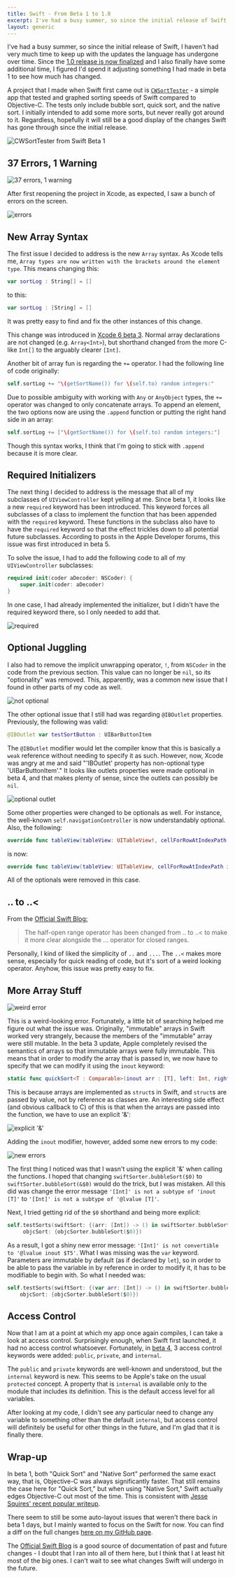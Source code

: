 ```yaml
---
title: Swift - From Beta 1 to 1.0
excerpt: I've had a busy summer, so since the initial release of Swift, I haven't had very much time to keep up with the updates the language has undergone over time. Since the [1.0 release is now finalized](https://developer.apple.com/swift/blog/?id=14) and I also finally have some additional time, I figured I'd spend it adjusting something I had made in beta 1 to see how much has changed.
layout: generic
---
```


I've had a busy summer, so since the initial release of Swift, I haven't had very much time to keep up with the updates the language has undergone over time. Since the [1.0 release is now finalized](https://developer.apple.com/swift/blog/?id=14) and I also finally have some additional time, I figured I'd spend it adjusting something I had made in beta 1 to see how much has changed.

A project that I made when Swift first came out is [`CWSortTester`](https://github.com/cezarywojcik/CWSortTester) - a simple app that tested and graphed sorting speeds of Swift compared to Objective-C. The tests only include bubble sort, quick sort, and the native sort. I initially intended to add some more sorts, but never really got around to it. Regardless, hopefully it will still be a good display of the changes Swift has gone through since the initial release.

![CWSortTester from Swift Beta 1](https://raw.githubusercontent.com/cezarywojcik/CWSortTester/master/screenshot.png)

## 37 Errors, 1 Warning

![37 errors, 1 warning](http://i.imgur.com/xXjtgUO.png)

After first reopening the project in Xcode, as expected, I saw a bunch of errors on the screen.

![errors](http://i.imgur.com/JtjdJid.png)

## New Array Syntax

The first issue I decided to address is the new `Array` syntax. As Xcode tells me, `Array types are now written with the brackets around the element type`. This means changing this:

```swift
var sortLog : String[] = []
```

to this:

```swift
var sortLog : [String] = []
```

It was pretty easy to find and fix the other instances of this change.

This change was introduced in [Xcode 6 beta 3](https://developer.apple.com/swift/blog/?id=3). Normal array declarations are not changed (e.g. `Array<Int>`), but shorthand changed from the more C-like `Int[]` to the arguably clearer `[Int]`.

Another bit of array fun is regarding the `+=` operator. I had the following line of code originally:

```swift
self.sortLog += "\(getSortName()) for \(self.to) random integers:"
```

Due to possible ambiguity with working with `Any` or `AnyObject` types, the `+=` operator was changed to only concatenate arrays. To append an element, the two options now are using the `.append` function or putting the right hand side in an array:

```swift
self.sortLog += ["\(getSortName()) for \(self.to) random integers:"]
```

Though this syntax works, I think that I'm going to stick with `.append` because it is more clear.

## Required Initializers

The next thing I decided to address is the message that all of my subclasses of `UIViewController` kept yelling at me. Since beta 1, it looks like a new `required` keyword has been introduced. This keyword forces all subclasses of a class to implement the function that has been appended with the `required` keyword. These functions in the subclass also have to have the `required` keyword so that the effect trickles down to all potential future subclasses. According to posts
in the Apple Developer forums, this issue was first introduced in beta 5.

To solve the issue, I had to add the following code to all of my `UIViewController` subclasses:

```swift
required init(coder aDecoder: NSCoder) {
    super.init(coder: aDecoder)
}
```

In one case, I had already implemented the initializer, but I didn't have the required keyword there, so I only needed to add that.

![required](http://i.imgur.com/wp0bHzU.png)

## Optional Juggling

I also had to remove the implicit unwrapping operator, `!`, from `NSCoder` in the code from the previous section. This value can no longer be `nil`, so its "optionality" was removed. This, apparently, was a common new issue that I found in other parts of my code as well.

![not optional](http://i.imgur.com/s972VMn.png)

The other optional issue that I still had was regarding `@IBOutlet` properties. Previously, the following was valid:

```swift
@IBOutlet var testSortButton : UIBarButtonItem
```

The `@IBOutlet` modifier would let the compiler know that this is basically a `weak` reference without needing to specify it as such. However, now, Xcode was angry at me and said "'IBOutlet' property has non-optional type 'UIBarButtonItem'." It looks like outlets properties were made optional in beta 4, and that makes plenty of sense, since the outlets can possibly be `nil`.

![optional outlet](http://i.imgur.com/5Tp7fE0.png)

Some other properties were changed to be optionals as well. For instance, the well-known `self.navigationController` is now understandably optional. Also, the following:

```swift
override func tableView(tableView: UITableView!, cellForRowAtIndexPath indexPath: NSIndexPath!) -> UITableViewCell!
```

is now:

```swift
override func tableView(tableView: UITableView, cellForRowAtIndexPath indexPath: NSIndexPath) -> UITableViewCell
```

All of the optionals were removed in this case.

## .. to ..<

From the [Official Swift Blog:](https://developer.apple.com/swift/blog/?id=3)

> The half-open range operator has been changed from .. to ..< to make it more clear alongside the ... operator for closed ranges.

Personally, I kind of liked the simplicity of `..` and `...`. The `..<` makes more sense, especially for quick reading of code, but it's sort of a weird looking operator. Anyhow, this issue was pretty easy to fix.

## More Array Stuff

![weird error](http://i.imgur.com/1foNbiF.png)

This is a weird-looking error. Fortunately, a little bit of searching helped me figure out what the issue was. Originally, "immutable" arrays in Swift worked very strangely, because the members of the "immutable" array were still mutable. In the beta 3 update, Apple completely revised the semantics of arrays so that immutable arrays were fully immutable. This means that in order to modify the array that is passed in, we now have to specify that we can modify it using the `inout`
keyword:

```swift
static func quickSort<T : Comparable>(inout arr : [T], left: Int, right: Int)
```

This is because arrays are implemented as `struct`s in Swift, and `struct`s are passed by value, not by reference as classes are. An interesting side effect (and obvious callback to C) of this is that when the arrays are passed into the function, we have to use an explicit '&':

![explicit '&'](http://i.imgur.com/gs6vgi4.png)

Adding the `inout` modifier, however, added some new errors to my code:

![new errors](http://i.imgur.com/tjqJNgX.png)

The first thing I noticed was that I wasn't using the explicit '&' when calling the functions. I hoped that changing `swiftSorter.bubbleSort($0)` to `swiftSorter.bubbleSort(&$0)` would do the trick, but I was mistaken. All this did was change the error message `'[Int]' is not a subtype of 'inout [T]'` to `'[Int]' is not a subtype of '@lvalue [T]'`. 

Next, I tried getting rid of the `$0` shorthand and being more explicit:

```swift
self.testSorts(swiftSort: {(arr: [Int]) -> () in swiftSorter.bubbleSort(&arr)},
     objcSort: {objcSorter.bubbleSort($0)})
```

As a result, I got a shiny new error message: `'[Int]' is not convertible to '@lvalue inout $T5'`. What I was missing was the `var` keyword. Parameters are immutable by default (as if declared by `let`), so in order to be able to pass the variable in by reference in order to modify it, it has to be modifiable to begin with. So what I needed was:

```swift
self.testSorts(swiftSort: {(var arr: [Int]) -> () in swiftSorter.bubbleSort(&arr)},
    objcSort: {objcSorter.bubbleSort($0)})
```

## Access Control

Now that I am at a point at which my app once again compiles, I can take a look at access control. Surprisingly enough, when Swift first launched, it had no access control whatsoever. Fortunately, in [beta 4](https://developer.apple.com/swift/blog/?id=5), 3 access control keywords were added: `public`, `private`, and `internal`. 

The `public` and `private` keywords are well-known and understood, but the `internal` keyword is new. This seems to be Apple's take on the usual `protected` concept. A property that is `internal` is available only to the module that includes its definition. This is the default access level for all variables.

After looking at my code, I didn't see any particular need to change any variable to something other than the default `internal`, but access control will definitely be useful for other things in the future, and I'm glad that it is finally there.

## Wrap-up

In beta 1, both "Quick Sort" and "Native Sort" performed the same exact way, that is, Objective-C was always significantly faster. That still remains the case here for "Quick Sort," but when using "Native Sort," Swift actually edges Objective-C out most of the time. This is consistent with [Jesse Squires' recent popular writeup](http://www.jessesquires.com/apples-to-apples-part-two/).

There seem to still be some auto-layout issues that weren't there back in beta 1 days, but I mainly wanted to focus on the Swift for now. You can find a diff on the full changes [here on my GitHub page](https://github.com/cezarywojcik/CWSortTester/commit/ccf37e4b287058fa085730704af137d18e1ad027).

The [Official Swift Blog](https://developer.apple.com/swift/blog/) is a good source of documentation of past and future changes - I doubt that I ran into all of them here, but I think that I at least hit most of the big ones. I can't wait to see what changes Swift will undergo in the future.
